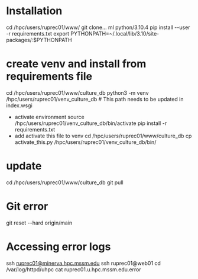 # Installation
cd /hpc/users/ruprec01/www/
git clone...
ml python/3.10.4
pip install --user -r requirements.txt
export PYTHONPATH=~/.local/lib/3.10/site-packages/:$PYTHONPATH 


# create venv and install from requirements file
cd /hpc/users/ruprec01/www/culture_db
python3 -m venv /hpc/users/ruprec01/venv_culture_db # This path needs to be updated in index.wsgi
- activate environment
source /hpc/users/ruprec01/venv_culture_db/bin/activate
pip install -r requirements.txt
 - add activate this file to venv
 cd /hpc/users/ruprec01/www/culture_db
 cp activate_this.py /hpc/users/ruprec01/venv_culture_db/bin/

# update
cd /hpc/users/ruprec01/www/culture_db
git pull

# Git error 
git reset --hard origin/main

# Accessing error logs
ssh ruprec01@minerva.hpc.mssm.edu
ssh ruprec01@web01
cd /var/log/httpd/uhpc
cat ruprec01.u.hpc.mssm.edu.error

